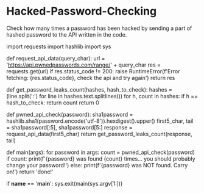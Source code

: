 # Hacked-Password-Checking
Check how many times a password has been hacked by sending a part of hashed password to the API written in the code.


import requests
import hashlib
import sys

def request_api_data(query_char):
  url = 'https://api.pwnedpasswords.com/range/' + query_char
  res = requests.get(url)
  if res.status_code != 200:
    raise RuntimeError(f'Error fetching: {res.status_code}, check the api and try again')
  return res

def get_password_leaks_count(hashes, hash_to_check):
  hashes = (line.split(':') for line in hashes.text.splitlines())
  for h, count in hashes:
    if h == hash_to_check:
      return count
  return 0

def pwned_api_check(password):
  sha1password = hashlib.sha1(password.encode('utf-8')).hexdigest().upper()
  first5_char, tail = sha1password[:5], sha1password[5:]
  response = request_api_data(first5_char)
  return get_password_leaks_count(response, tail)

def main(args):
  for password in args:
    count = pwned_api_check(password)
    if count:
      print(f'{password} was found {count} times... you should probably change your password!')
    else:
      print(f'{password} was NOT found. Carry on!')
  return 'done!'

if __name__ == '__main__':
  sys.exit(main(sys.argv[1:]))

